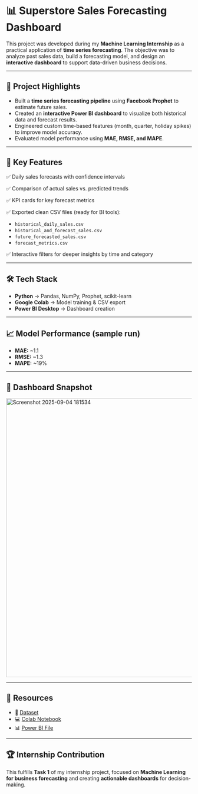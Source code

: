 # 📊 Superstore Sales Forecasting Dashboard  

This project was developed during my **Machine Learning Internship** as a practical application of **time series forecasting**. The objective was to analyze past sales data, build a forecasting model, and design an **interactive dashboard** to support data-driven business decisions.  

---

## 🚀 Project Highlights  
- Built a **time series forecasting pipeline** using **Facebook Prophet** to estimate future sales.  
- Created an **interactive Power BI dashboard** to visualize both historical data and forecast results.  
- Engineered custom time-based features (month, quarter, holiday spikes) to improve model accuracy.  
- Evaluated model performance using **MAE, RMSE, and MAPE**.  

---

## 📂 Key Features  
✅ Daily sales forecasts with confidence intervals  

✅ Comparison of actual sales vs. predicted trends  

✅ KPI cards for key forecast metrics  

✅ Exported clean CSV files (ready for BI tools):  
- `historical_daily_sales.csv`  
- `historical_and_forecast_sales.csv`  
- `future_forecasted_sales.csv`  
- `forecast_metrics.csv`  

✅ Interactive filters for deeper insights by time and category  

---

## 🛠️ Tech Stack  
- **Python** → Pandas, NumPy, Prophet, scikit-learn  
- **Google Colab** → Model training & CSV export  
- **Power BI Desktop** → Dashboard creation  

---

## 📈 Model Performance (sample run)  
- **MAE:** ~1.1  
- **RMSE:** ~1.3  
- **MAPE:** ~19%  

---

## 📸 Dashboard Snapshot  
<img width="1367" height="757" alt="Screenshot 2025-09-04 181534" src="https://github.com/user-attachments/assets/2a7b3408-ed61-467a-8eac-f88410fb59b6" />


---

## 🔗 Resources  
- 📂 [Dataset](https://www.kaggle.com/datasets/vivek468/superstore-dataset-final)  
- 💻 [Colab Notebook](ML_Task_1.pbix) 
- 📊 [Power BI File](https://github.com/Vikram77727/FUTURE_ML_01/blob/4544eb02030f65bbf2fa022f05940d08d0aa0f76/ML_Task_1.pbix)

---

## 🏆 Internship Contribution  
This fulfills **Task 1** of my internship project, focused on **Machine Learning for business forecasting** and creating **actionable dashboards** for decision-making.  
